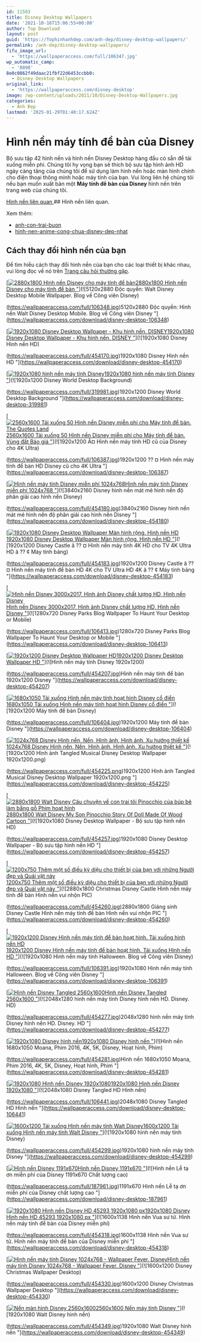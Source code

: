 ```yaml
---
id: 11503
title: Disney Desktop Wallpapers
date: '2021-10-16T15:06:55+00:00'
author: Top Download
layout: post
guid: 'https://Tophinhanhdep.com/anh-dep/disney-desktop-wallpapers/'
permalink: /anh-dep/disney-desktop-wallpapers/
fifu_image_url:
  - 'https://wallpaperaccess.com/full/106347.jpg'
wp_automatic_camp:
  - '8098'
8e0c0862f49daac21fbf22d6453ccbb0:
  - Disney Desktop Wallpapers
original_link:
  - 'https://wallpaperaccess.com/disney-desktop'
image: /wp-content/uploads/2021/10/Disney-Desktop-Wallpapers.jpg
categories:
  - Ảnh Đẹp
lastmod: '2025-01-29T01:40:17.624Z'
---
```

# Hình nền máy tính để bàn của Disney

Bộ sưu tập 42 hình nền và hình nền Disney Desktop hàng đầu có sẵn để tải xuống miễn phí. Chúng tôi hy vọng bạn sẽ thích bộ sưu tập hình ảnh HD ngày càng tăng của chúng tôi để sử dụng làm hình nền hoặc màn hình chính cho điện thoại thông minh hoặc máy tính của bạn. Vui lòng liên hệ chúng tôi nếu bạn muốn xuất bản một **Máy tính để bàn của Disney** hình nền trên trang web của chúng tôi.

[Hình nền liên quan ](#related) ## Hình nền liên quan.

   
 Xem thêm:

   
- [anh-con-trai-buon](https://tophinhanhdep.com/anh-avatar/anh-con-trai-buon/)
- [hinh-nen-anime-cong-chua-disney-dep-nhat](https://tophinhanhdep.com/anh-anime/hinh-nen-anime-cong-chua-disney-dep-nhat/)

## Cách thay đổi hình nền của bạn

Để tìm hiểu cách thay đổi hình nền của bạn cho các loại thiết bị khác nhau, vui lòng đọc về nó trên [Trang câu hỏi thường gặp](https://tophinhanhdep.com/faq/).

  
[[![2880x1800 Hình nền Disney cho máy tính để bàn](https://wallpaperaccess.com/full/106347.jpg)2880x1800 Hình nền Disney cho máy tính để bàn "](https://wallpaperaccess.com/download/disney-desktop-106347)](![5120x2880 Độc quyền: Walt Disney Desktop Mobile Wallpaper.  Blog về Công viên Disney)

(https://wallpaperaccess.com/full/106348.jpg)5120x2880 Độc quyền: Hình nền Walt Disney Desktop Mobile. Blog về Công viên Disney "](https://wallpaperaccess.com/download/disney-desktop-106348)

[[![1920x1080 Disney Desktop Wallpaper - Khu hình nền.  DISNEY](https://wallpaperaccess.com/full/106346.jpg)1920x1080 Disney Desktop Wallpaper - Khu hình nền. DISNEY "](https://wallpaperaccess.com/download/disney-desktop-106346)](![1920x1080 Disney Hình nền HD)

(https://wallpaperaccess.com/full/454170.jpg)1920x1080 Disney Hình nền HD "](https://wallpaperaccess.com/download/disney-desktop-454170)

[[![1920x1080 hình nền máy tính Disney](https://wallpaperaccess.com/full/454174.jpg)1920x1080 hình nền máy tính Disney "](https://wallpaperaccess.com/download/disney-desktop-454174)](![1920x1200 Disney World Desktop Background)

(https://wallpaperaccess.com/full/319981.jpg)1920x1200 Disney World Desktop Background "](https://wallpaperaccess.com/download/disney-desktop-319981)

[[![2560x1600 Tải xuống 50 Hình nền Disney miễn phí cho Máy tính để bàn.  The Quotes Land](https://wallpaperaccess.com/full/454177.jpg)2560x1600 Tải xuống 50 Hình nền Disney miễn phí cho Máy tính để bàn. Vùng đất Báo giá "](https://wallpaperaccess.com/download/disney-desktop-454177)](![1920x1200 Â¤ Hình nền máy tính HD cũ của Disney cho 4K Ultra)

(https://wallpaperaccess.com/full/106387.jpg)1920x1200 ?? ¤ Hình nền máy tính để bàn HD Disney cũ cho 4K Ultra "](https://wallpaperaccess.com/download/disney-desktop-106387)

[[![Hình nền máy tính Disney miễn phí 1024x768](https://wallpaperaccess.com/full/106407.jpg)Hình nền máy tính Disney miễn phí 1024x768 "](https://wallpaperaccess.com/download/disney-desktop-106407)](![3840x2160 Disney hình nền mát mẻ hình nền độ phân giải cao hình nền Disney)

(https://wallpaperaccess.com/full/454180.jpg)3840x2160 Disney hình nền mát mẻ hình nền độ phân giải cao hình nền Disney "](https://wallpaperaccess.com/download/disney-desktop-454180)

[[![1920x1080 Disney Desktop Wallpaper Màn hình rộng.  Hình nền HD](https://wallpaperaccess.com/full/454182.jpg)1920x1080 Disney Desktop Wallpaper Màn hình rộng. Hình nền HD "](https://wallpaperaccess.com/download/disney-desktop-454182)](![1920x1200 Disney Castle â ?? ¤ Hình nền máy tính 4K HD cho TV 4K Ultra HD â ?? ¢ Máy tính bảng)

(https://wallpaperaccess.com/full/454183.jpg)1920x1200 Disney Castle â ?? ¤ Hình nền máy tính để bàn HD 4K cho TV Ultra HD 4K â ?? ¢ Máy tính bảng "](https://wallpaperaccess.com/download/disney-desktop-454183)

[[![Hình nền Disney 3000x2017, Hình ảnh Disney chất lượng HD, Hình nền Disney](https://wallpaperaccess.com/full/330535.jpg)Hình nền Disney 3000x2017, Hình ảnh Disney chất lượng HD, Hình nền Disney "](https://wallpaperaccess.com/download/disney-desktop-330535)](![1280x720 Disney Parks Blog Wallpaper To Haunt Your Desktop or Mobile)

(https://wallpaperaccess.com/full/106413.jpg)1280x720 Disney Parks Blog Wallpaper To Haunt Your Desktop or Mobile "](https://wallpaperaccess.com/download/disney-desktop-106413)

[[![1920x1200 Disney Desktop Wallpaper HD](https://wallpaperaccess.com/full/454190.jpg)1920x1200 Disney Desktop Wallpaper HD "](https://wallpaperaccess.com/download/disney-desktop-454190)](![Hình nền máy tính Disney 1920x1200)

(https://wallpaperaccess.com/full/454207.jpg)Hình nền máy tính để bàn 1920x1200 Disney "](https://wallpaperaccess.com/download/disney-desktop-454207)

[[![1680x1050 Tải xuống Hình nền máy tính hoạt hình Disney cổ điển](https://wallpaperaccess.com/full/106430.jpg)1680x1050 Tải xuống Hình nền máy tính hoạt hình Disney cổ điển "](https://wallpaperaccess.com/download/disney-desktop-106430)](![1920x1200 Máy tính để bàn Disney)

(https://wallpaperaccess.com/full/106404.jpg)1920x1200 Máy tính để bàn Disney "](https://wallpaperaccess.com/download/disney-desktop-106404)

[[![1024x768 Disney Hình nền, Nền, Hình ảnh, Hình ảnh.  Xu hướng thiết kế](https://wallpaperaccess.com/full/454213.jpg)1024x768 Disney Hình nền, Nền, Hình ảnh, Hình ảnh. Xu hướng thiết kế "](https://wallpaperaccess.com/download/disney-desktop-454213)](![1920x1200 Hình ảnh Tangled Musical Disney Desktop Wallpaper 1920x1200.png)

(https://wallpaperaccess.com/full/454225.png)1920x1200 Hình ảnh Tangled Musical Disney Desktop Wallpaper 1920x1200.png "](https://wallpaperaccess.com/download/disney-desktop-454225)

[[![2880x1800 Walt Disney Câu chuyện về con trai tôi Pinocchio của búp bê làm bằng gỗ Phim hoạt hình](https://wallpaperaccess.com/full/454252.jpg)2880x1800 Walt Disney My Son Pinocchio Story Of Doll Made Of Wood Cartoon "](https://wallpaperaccess.com/download/disney-desktop-454252)](![1920x1080 Disney Desktop Wallpaper - Bộ sưu tập hình nền HD)

(https://wallpaperaccess.com/full/454257.jpg)1920x1080 Disney Desktop Wallpaper - Bộ sưu tập hình nền HD "](https://wallpaperaccess.com/download/disney-desktop-454257)

[[![1200x750 Thêm một số điều kỳ diệu cho thiết bị của bạn với những Người đẹp và Quái vật này](https://wallpaperaccess.com/full/106408.jpg)1200x750 Thêm một số điều kỳ diệu cho thiết bị của bạn với những Người đẹp và Quái vật này "](https://wallpaperaccess.com/download/disney-desktop-106408)](![2880x1800 Christmas Disney Castle Hình nền máy tính để bàn Hình nền vui nhộn PIC)

(https://wallpaperaccess.com/full/454260.jpg)2880x1800 Giáng sinh Disney Castle Hình nền máy tính để bàn Hình nền vui nhộn PIC "](https://wallpaperaccess.com/download/disney-desktop-454260)

[[![1920x1200 Disney Hình nền máy tính để bàn hoạt hình.  Tải xuống hình nền HD](https://wallpaperaccess.com/full/454267.jpg)1920x1200 Disney Hình nền máy tính để bàn hoạt hình. Tải xuống Hình nền HD "](https://wallpaperaccess.com/download/disney-desktop-454267)](![1920x1080 Hình nền máy tính Halloween.  Blog về Công viên Disney)

(https://wallpaperaccess.com/full/106391.jpg)1920x1080 Hình nền máy tính Halloween. Blog về Công viên Disney "](https://wallpaperaccess.com/download/disney-desktop-106391)

[[![Hình nền Disney Tangled 2560x1600](https://wallpaperaccess.com/full/454273.jpg)Hình nền Disney Tangled 2560x1600 "](https://wallpaperaccess.com/download/disney-desktop-454273)](![2048x1280 hình nền máy tính Disney hình nền HD.  Disney.  HD)

(https://wallpaperaccess.com/full/454277.jpg)2048x1280 hình nền máy tính Disney hình nền HD. Disney. HD "](https://wallpaperaccess.com/download/disney-desktop-454277)

[[![1920x1080 Disney hình nền](https://wallpaperaccess.com/full/454278.jpg)1920x1080 Disney hình nền "](https://wallpaperaccess.com/download/disney-desktop-454278)](![Hình nền 1680x1050 Moana, Phim 2016, 4K, 5K, Disney, Hoạt hình, Phim)

(https://wallpaperaccess.com/full/454281.jpg)Hình nền 1680x1050 Moana, Phim 2016, 4K, 5K, Disney, Hoạt hình, Phim "](https://wallpaperaccess.com/download/disney-desktop-454281)

[[![1920x1080 Hình nền Disney 1920x1080](https://wallpaperaccess.com/full/454284.jpg)1920x1080 Hình nền Disney 1920x1080 "](https://wallpaperaccess.com/download/disney-desktop-454284)](![2048x1080 Disney Tangled HD Hình nền)

(https://wallpaperaccess.com/full/106441.jpg)2048x1080 Disney Tangled HD Hình nền "](https://wallpaperaccess.com/download/disney-desktop-106441)

[[![1600x1200 Tải xuống Hình nền máy tính Walt Disney](https://wallpaperaccess.com/full/454292.jpg)1600x1200 Tải xuống Hình nền máy tính Walt Disney "](https://wallpaperaccess.com/download/disney-desktop-454292)](![1920x1080 hình nền máy tính Disney)

(https://wallpaperaccess.com/full/454299.jpg)1920x1080 hình nền máy tính Disney "](https://wallpaperaccess.com/download/disney-desktop-454299)

[[![Hình nền Disney 1191x670](https://wallpaperaccess.com/full/106405.jpg)Hình nền Disney 1191x670 "](https://wallpaperaccess.com/download/disney-desktop-106405)](![Hình nền Lễ tạ ơn miễn phí của Disney 1191x670 Chất lượng cao)

(https://wallpaperaccess.com/full/187961.jpg)1191x670 Hình nền Lễ tạ ơn miễn phí của Disney chất lượng cao "](https://wallpaperaccess.com/download/disney-desktop-187961)

[[![1920x1080 Hình nền Disney HD 45293 1920x1080 px](https://wallpaperaccess.com/full/454317.jpg)1920x1080 Disney Hình nền HD 45293 1920x1080 px "](https://wallpaperaccess.com/download/disney-desktop-454317)](![1600x1138 Hình nền Vua sư tử.  Hình nền máy tính để bàn của Disney miễn phí)

(https://wallpaperaccess.com/full/454318.jpg)1600x1138 Hình nền Vua sư tử. Hình nền máy tính để bàn của Disney miễn phí "](https://wallpaperaccess.com/download/disney-desktop-454318)

[[![Hình nền máy tính Disney 1024x768 - Wallpaper Fever.  Disney](https://wallpaperaccess.com/full/454319.jpg)Hình nền máy tính Disney 1024x768 - Wallpaper Fever. Disney "](https://wallpaperaccess.com/download/disney-desktop-454319)](![1600x1200 Disney Christmas Wallpaper Desktop)

(https://wallpaperaccess.com/full/454330.jpg)1600x1200 Disney Christmas Wallpaper Desktop "](https://wallpaperaccess.com/download/disney-desktop-454330)

[[![Nền màn hình Disney 2560x1600](https://wallpaperaccess.com/full/454340.jpg)2560x1600 Nền máy tính Disney "](https://wallpaperaccess.com/download/disney-desktop-454340)](![1920x1080 Walt Disney hình nền)

(https://wallpaperaccess.com/full/454349.jpg)1920x1080 Walt Disney hình nền "](https://wallpaperaccess.com/download/disney-desktop-454349)
